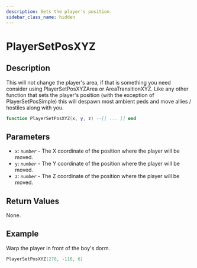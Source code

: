 ```yaml
---
description: Sets the player's position.
sidebar_class_name: hidden
---
```


# PlayerSetPosXYZ

## Description

This will not change the player's area, if that is something you need consider using PlayerSetPosXYZArea or AreaTransitionXYZ.
Like any other function that sets the player's position (with the exception of PlayerSetPosSimple) this will despawn most ambient peds and move allies / hostiles along with you.

```lua
function PlayerSetPosXYZ(x, y, z) --[[ ... ]] end
```

## Parameters

- `x`: _`number`_ - The X coordinate of the position where the player will be moved.
- `y`: _`number`_ - The Y coordinate of the position where the player will be moved.
- `z`: _`number`_ - The Z coordinate of the position where the player will be moved.

## Return Values

None.

## Example

Warp the player in front of the boy's dorm.

```lua
PlayerSetPosXYZ(270, -110, 6)
```

